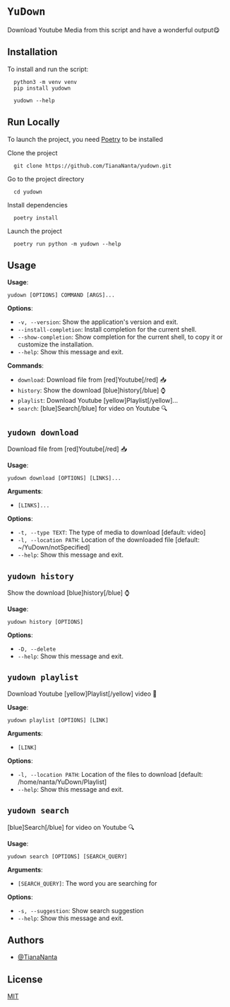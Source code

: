 # `YuDown`

Download Youtube Media from this script and have a wonderful output😋

## Installation

To install and run the script:

```console
  python3 -m venv venv
  pip install yudown

  yudown --help
```

## Run Locally

To launch the project, you need [Poetry](https://python-poetry.org) to be installed

Clone the project

```console
  git clone https://github.com/TianaNanta/yudown.git
```

Go to the project directory

```console
  cd yudown
```

Install dependencies

```console
  poetry install
```

Launch the project

```console
  poetry run python -m yudown --help
```

## Usage

**Usage**:

```console
yudown [OPTIONS] COMMAND [ARGS]...
```

**Options**:

* `-v, --version`: Show the application's version and exit.
* `--install-completion`: Install completion for the current shell.
* `--show-completion`: Show completion for the current shell, to copy it or customize the installation.
* `--help`: Show this message and exit.

**Commands**:

* `download`: Download file from [red]Youtube[/red] 📥
* `history`: Show the download [blue]history[/blue] ⌚️
* `playlist`: Download Youtube [yellow]Playlist[/yellow]...
* `search`: [blue]Search[/blue] for video on Youtube 🔍

## `yudown download`

Download file from [red]Youtube[/red] 📥

**Usage**:

```console
yudown download [OPTIONS] [LINKS]...
```

**Arguments**:

* `[LINKS]...`

**Options**:

* `-t, --type TEXT`: The type of media to download  [default: video]
* `-l, --location PATH`: Location of the downloaded file  [default: ~/YuDown/notSpecified]
* `--help`: Show this message and exit.

## `yudown history`

Show the download [blue]history[/blue] ⌚️

**Usage**:

```console
yudown history [OPTIONS]
```

**Options**:

* `-D, --delete`
* `--help`: Show this message and exit.

## `yudown playlist`

Download Youtube [yellow]Playlist[/yellow] video 📼

**Usage**:

```console
yudown playlist [OPTIONS] [LINK]
```

**Arguments**:

* `[LINK]`

**Options**:

* `-l, --location PATH`: Location of the files to download  [default: /home/nanta/YuDown/Playlist]
* `--help`: Show this message and exit.

## `yudown search`

[blue]Search[/blue] for video on Youtube 🔍

**Usage**:

```console
yudown search [OPTIONS] [SEARCH_QUERY]
```

**Arguments**:

* `[SEARCH_QUERY]`: The word you are searching for

**Options**:

* `-s, --suggestion`: Show search suggestion
* `--help`: Show this message and exit.

## Authors

* [@TianaNanta](https://www.github.com/TianaNanta)

## License

[MIT](https://choosealicense.com/licenses/mit/)
